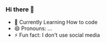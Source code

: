 ### Hi there 👋

- 🔭 Currently Learning How to code  
- 😄 Pronouns: ...
- ⚡ Fun fact: I don't use social media
